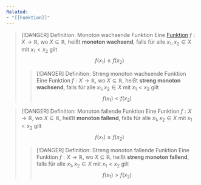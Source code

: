 ```yaml
---
Related:
- "[[Funktion]]"
---
```


> [!DANGER] Definition: Monoton wachsende Funktion
> Eine [Funktion](Funktion.md) $f: X \to \mathbb{R}$, wo $X \subseteq \mathbb{R}$, heißt **monoton wachsend**, falls für alle $x_1,x_2 \in X$ mit $x_1\lt x_2$ gilt
> $$f(x_1) \le f(x_2)$$
> > [!DANGER] Definition: Streng monoton wachsende Funktion
> > Eine Funktion $f: X \to \mathbb{R}$, wo $X \subseteq \mathbb{R}$, heißt **streng monoton wachsend**, falls für alle $x_1,x_2 \in X$ mit $x_1\lt x_2$ gilt
> > $$f(x_1) \lt f(x_2)$$

> [!DANGER] Definition: Monoton fallende Funktion
> Eine Funktion $f: X \to \mathbb{R}$, wo $X \subseteq \mathbb{R}$, heißt **monoton fallend**, falls für alle $x_1,x_2 \in X$ mit $x_1\lt x_2$ gilt
> $$f(x_1) \ge f(x_2)$$
> > [!DANGER] Definition: Streng monoton fallende Funktion
> > Eine Funktion $f: X \to \mathbb{R}$, wo $X \subseteq \mathbb{R}$, heißt **streng monoton fallend**, falls für alle $x_1,x_2 \in X$ mit $x_1\lt x_2$ gilt
> > $$f(x_1) \gt f(x_2)$$